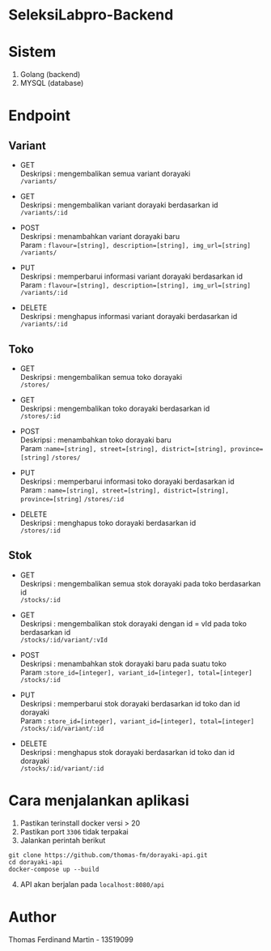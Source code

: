# SeleksiLabpro-Backend
# Sistem
1. Golang (backend)
2. MYSQL (database)
# Endpoint
**Variant**
----

* GET<br />
  Deskripsi : mengembalikan semua variant dorayaki<br />
  `/variants/`

* GET<br />
  Deskripsi : mengembalikan variant dorayaki berdasarkan id<br />
  `/variants/:id`

* POST<br />
  Deskripsi : menambahkan variant dorayaki baru<br />
  Param : `flavour=[string], description=[string], img_url=[string]`
  `/variants/`

*  PUT<br />
  Deskripsi : memperbarui informasi variant dorayaki berdasarkan id<br />
  Param : `flavour=[string], description=[string], img_url=[string]`
  `/variants/:id`

*  DELETE<br />
  Deskripsi : menghapus  informasi variant dorayaki berdasarkan id<br />
  `/variants/:id`

**Toko**
----

* GET<br />
  Deskripsi : mengembalikan semua toko dorayaki<br />
  `/stores/`

* GET<br />
  Deskripsi : mengembalikan toko dorayaki berdasarkan id<br />
  `/stores/:id`

* POST<br />
  Deskripsi : menambahkan toko dorayaki baru<br />
  Param :`name=[string], street=[string], district=[string], province=[string]`
  `/stores/`

* PUT<br />
  Deskripsi : memperbarui informasi toko dorayaki berdasarkan id<br />
  Param : `name=[string], street=[string], district=[string], province=[string]`
  `/stores/:id`

*  DELETE<br />
  Deskripsi : menghapus toko dorayaki berdasarkan id<br />
  `/stores/:id`

**Stok**
----

* GET<br />
  Deskripsi : mengembalikan semua stok dorayaki pada toko berdasarkan id<br />
  `/stocks/:id`

* GET<br />
  Deskripsi : mengembalikan stok dorayaki dengan id = vId pada toko berdasarkan id<br />
  `/stocks/:id/variant/:vId`

* POST<br />
  Deskripsi : menambahkan stok dorayaki baru pada suatu toko<br />
  Param :`store_id=[integer], variant_id=[integer], total=[integer]`
  `/stocks/:id`

* PUT<br />
  Deskripsi : memperbarui stok dorayaki berdasarkan id toko dan id dorayaki<br />
  Param : `store_id=[integer], variant_id=[integer], total=[integer]`
  `/stocks/:id/variant/:id`

*  DELETE<br />
  Deskripsi : menghapus stok dorayaki berdasarkan id toko dan id dorayaki<br />
  `/stocks/:id/variant/:id`

# Cara menjalankan aplikasi
1. Pastikan terinstall docker versi > 20
2. Pastikan port `3306` tidak terpakai
3. Jalankan perintah berikut
```
git clone https://github.com/thomas-fm/dorayaki-api.git
cd dorayaki-api
docker-compose up --build
```
4. API akan berjalan pada `localhost:8080/api`
# Author  
Thomas Ferdinand Martin - 13519099
